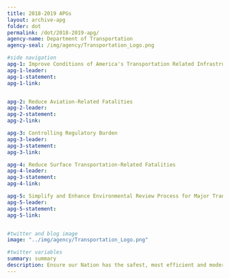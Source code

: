 ```yaml
---
title: 2018-2019 APGs
layout: archive-apg
folder: dot
permalink: /dot/2018-2019-apg/
agency-name: Department of Transportation
agency-seal: /img/agency/Transportation_Logo.png

#side navigation
apg-1: Improve Conditions of America's Transportation Related Infrastructure
apg-1-leader:
apg-1-statement:
apg-1-link:


apg-2: Reduce Aviation-Related Fatalities
apg-2-leader:
apg-2-statement:
apg-2-link:

apg-3: Controlling Regulatory Burden
apg-3-leader:
apg-3-statement:
apg-3-link:

apg-4: Reduce Surface Transportation-Related Fatalities
apg-4-leader:
apg-3-statement:
apg-4-link:

apg-5: Simplify and Enhance Environmental Review Process for Major Transportation Projects
apg-5-leader:
apg-5-statement:
apg-5-link:


#twitter and blog image
image: "../img/agency/Transportation_Logo.png"

#twitter variables
summary: summary
description: Ensure our Nation has the safest, most efficient and modern transportation system in the world.
---
```


